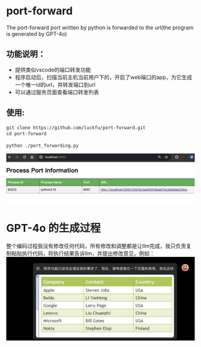 # port-forward
The port-forward port written by python is forwarded to the url(the program is generated by GPT-4o)

## 功能说明：
* 提供类似vscode的端口转发功能
* 程序启动后，扫描当前主机当前用户下的，开启了web端口的app，为它生成一个唯一id的url，并转发端口到url
* 可以通过服务页面查看端口转发列表

## 使用:
```
git clone https://github.com/luckfu/port-forward.git
cd port-forward

python ./port_forwarding.py
```
![转发列表](image.png)

# GPT-4o 的生成过程
整个编码过程我没有修改任何代码，所有修改和调整都是让llm完成，我只负责复制粘贴执行代码，将执行结果告诉llm，并提出修改意见，例如：
![alt text](image-1.png)
